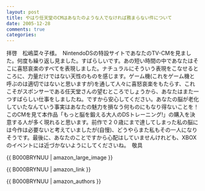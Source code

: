 ```yaml
---
layout: post
title: やはり任天堂のCMはあなたのような人でなければ務まらない件について
date: 2005-12-28
comments: true
categories:
---
```



拝啓　松嶋菜々子様。　NintendoDSの特設サイトであなたのTV-CMを見ました。何度も繰り返し見ました。すばらしいです。あの短い時間の中であなたはそこに喜怒哀楽のすべてを表現しました。ナチュラルにそういう表現をこなせるところに、力量だけではない天性のものを感じます。ゲーム機(これをゲーム機と呼ぶのは適切ではないと思いますが)を通して人々に喜怒哀楽をもたらす、これこそがスポンサーである任天堂さんの望むところでしょうから、あなたはまた一つすばらしい仕事をしましたね。ですから安心してください。あなたの脳が老化していたなんていう事実はあなたの魅力を損なう何ものにもなり得ないことを！このCMを見て本作品「もっと脳を鍛える大人のDSトレーニング!」の購入を決意する人が多く現れると思います。前作で２０歳にまで達してしまった私の脳には今作は必要ないと考えていましたが(自慢)、どうやらまた私もその一人になりそうです。最後に、あなたのことですから心配はしていませんけれども、XBOXのイベントには近づかないようにしてくださいね。　敬具

[](http://touch-ds.jp/mfs/mottotraining/index.html)

{{ B000BRYNUU | amazon_large_image }}

{{ B000BRYNUU | amazon_link }}

{{ B000BRYNUU | amazon_authors }}